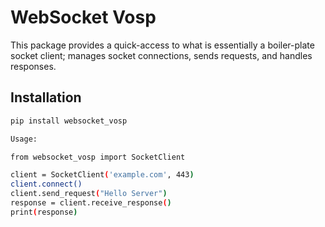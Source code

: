 # WebSocket Vosp

This package provides a quick-access to what is essentially a boiler-plate socket client; manages socket connections, sends requests, and handles responses. 
## Installation

```bash
pip install websocket_vosp

Usage:

from websocket_vosp import SocketClient

client = SocketClient('example.com', 443)
client.connect()
client.send_request("Hello Server")
response = client.receive_response()
print(response)


```